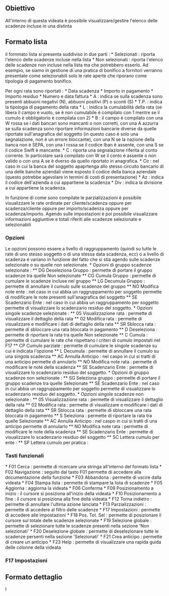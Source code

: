 ## Obiettivo
All'interno di questa videata è possibile visualizzare/gestire l'elenco delle scadenze incluse in una distinta

## Formato lista
il fornmato lista si presenta suddiviso in due parti : 
\* Selezionati :  riporta l'elenco delle scadenze incluse nella lista
\* Non selezionati :  riporta l'elenco delle scadenze non incluse nella lista ma che potrebbero esserlo. Ad esempio, se siamo in gestione di una pratica di bonifico a fornitori verranno presentate come selezionabili solo le rate aperte che riporano come tipologia di pagamento bonifico.

Per ogni rata sono riportati : 
 \* Data scadenza
 \* Importo in pagamento
 \* Importo residuo
 \* Numero e data fattura
 \* A :  indica se sulla scadenza sono presenti abbuoni negativi (N), abbuoni positivi (P) o sconti (S)
 \* T.P. :  indica la tipologia di pagamento della rata
 \* L :  inidica la cumulabilità della rata (se libera il campo è vuoto, se è non cumulabile è compilato con 1 mentre se il cumulo è obbligatorio è compilata con 2)
 \* B :  il campo è compilato con una W rossa se i dati bancari sono mancanti o non corretti, con una A azzurra se sulla scadenza sono riportare informazioni bancarie diverse da quelle riportate sull'anagrafica del soggetto (in questo caso è solo una segnalazione, non è un errore bloccante), con una N se la nazione della banca non è SEPA, con una I rossa se il codice Iban è assente, con una S se il codice Swift è mancante.
 \* C :  riporta una segnalazione riferita al conto corrente. In particolare sarà compilato con W se il conto è assente o non valido o con una A se è dverso da quello riportato in anagrafica.
 \* Cir :  nel caso in cui la banca del soggetto apaprtenga allo stesso circuito bancario di una delle banche aziendali viene esposto il codice della banca aziendale (questo potrebbe agevolare in termini di costi di presentazione)
 \* Az :  indica il codice dell'azienda a cui appartiene la scadenza
 \* Div :  indica la divisione a cui appartiene la scadenza.

In funzione di come sono compilate le parzializzazioni è possibile visualizzare le rate ordinate per cliente/scadenza oppure per scadenza/cliente oppure per importo/scadenza oppure per scadenza/importo.
Agendo sulle impostazioni è poi possibile visualizzare informazioni aggiuntive e totali riferiti alle scadenze selezionate e selezionabili

### Opzioni
Le opzioni possono essere a livello di raggruppamento (quindi su tutte le rate di uno stesso soggetto o di una stessa data scadenza, ecc) o a livello di scadenza e variano in funzione del fatto che si stia agendo sulle scadenze selezionate o su quelle non selezionate.
 \* Opzioni di gruppo scadenze selezionate : 
 \*\* DG Deseleziona Gruppo :  permette di portare il gruppo scadenze tra quelle Non selezionate
 \*\* CG Cumula Gruppo :  permette di cumulare le scadenze incluse nel gruppo
 \*\* LG Decumula Gruppo :  permette di annullare il cumulo sulle scadenze del gruppo
 \*\* NO Modifica note ente :  nel caso in cui abbia un raggruppamento per soggetto permette di modificare le note presenti sull'anagrafica del soggetto
 \*\* SE Scadenzario Ente :  nel caso in cui abbia un raggruppamento per soggetto permette di visualizzare lo scadenzario residuo del soggetto.
 \* Opzioni singole scadenze selezionate : 
 \*\* 05 Visualizzazione rata :  permette di visualizzare il dettaglio della rata
 \*\* 02 Modifica rata :  permette di visualizzare e modificare i dati di dettaglio della rata
 \*\* SR Sblocca rata :  permette di sbloccare una rata bloccata in pagamento
 \*\* D Deseleziona :  permette di riportare la rata tra quelle Non selezionate
 \*\* C Cumula :  permette di cumulare le rate che rispettano i criteri di cumulo impostati nel F17
 \*\* CP Cumulo parziale :  permette di cumulare le singole scadenze su cui è indicata l'opzione
 \*\* L Decumula :  permette di annullare il cumulo su una singola scadenza
 \*\* AC Annulla Anticipo :  nel caspo in cui si tratti di una anticipo permette di annularlo
 \*\* NO Modifica note rata :  permette di modificare le note della scadenza
 \*\* SE Scadenzario Ente :  permette di visualizzare lo scadenzario residuo del soggetto.
 \* Opzioni di gruppo scadenze non selezionate : 
 \*\* SG Seleziona gruppo :  permette di portare il gruppo scadenze tra quelle Selezionate
 \*\* SE Scadenzario Ente :  nel caso in cui abbia un raggruppamento per soggetto permette di visualizzare lo scadenzario residuo del soggetto.
 \* Opzioni singole scadenze non selezionate : 
\*\* 05 Visualizzazione rata :  permette di visualizzare il dettaglio della rata
 \*\* 02 Modifica rata :  permette di visualizzare e modificare i dati di dettaglio della rata
 \*\* SR Sblocca rata :  permette di sbloccare una rata bloccata in pagamento
 \*\* S Seleziona :  permette di riportare la rata tra quelle Selezionate
  \*\* AC Annulla Anticipo :  nel caspo in cui si tratti di una anticipo permette di annularlo
 \*\* NO Modifica note rata :  permette di modificare le note della scadenza
 \*\* SE Scadenzario Ente :  permette di visualizzare lo scadenzario residuo del soggetto
 \*\* SC Lettera cumulo per ente : 
 \*\* SP Lettera cumulo per pratica : 

### Tasti funzionali
 \* F01 Cerca :  permette di ricercare una stringa all'interno del formato lista
 \* F02 Navigazione :  seguito dal tasto F01 permette di accedere alla documentazione della funzione
 \* F03 Abbandona :  permette di uscire dalla videata
 \* F04 Stampa lista :  permette di stampare la lista di scadenze
 \* F05 Aggiorna :  aggiorna la videata
 \* F06 Conferma
 \* F09 Posizionamento a inizio :  il cursore si posiziona all'inizio della videata
 \* F10 Posizionamento a fine :  il cursore si posiziona alla fine della videata
 \* F12 Torna indietro :  permette di annullare l'ultima azione lanciata
 \* F13 Parzializzazioni :  permette di accedere al filtro delle scadenze
 \* F17 Impostazioni :  permette di accedere alle impostazioni
 \* F18 Pos. Tot. Sel :  permette di posizionare il cursore sul totale delle scadenze selezionate
 \* F19 Selezione globale :  permette di selezionare tutte le scadenze presenti nella sezione 'Non selezionati'
 \* F20 Deselezione globale :  permette di deselezionare tutte le scadenze persenti nella sezione 'Selezionati'
 \* F21 Crea anticipo :  permette di creare un anticipo
 \* F23 Help :  permette di visualizzare una rapida guida delle colonne della videata

### F17 Impostazioni


## Formato dettaglio
I
